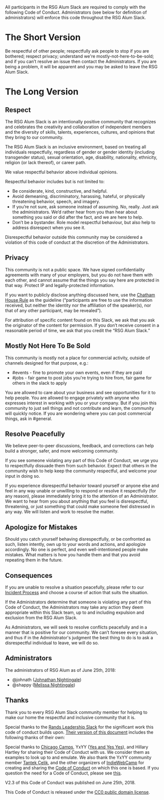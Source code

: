 All participants in the RSG Alum Slack are required to comply with the following Code of Conduct. Administrators (see below for definition of administrators) will enforce this code throughout the RSG Alum Slack.

# The Short Version

Be respectful of other people; respectfully ask people to stop if you are bothered; respect privacy; understand we're mostly-not-here-to-be-sold; and if you can’t resolve an issue then contact the Administrators. If you are being a problem, it will be apparent and you may be asked to leave the RSG Alum Slack.

# The Long Version

## Respect

The RSG Alum Slack is an intentionally positive community that recognizes and celebrates the creativity and collaboration of independent members and the diversity of skills, talents, experiences, cultures, and opinions that they bring to our community.

The RSG Alum Slack is an inclusive environment, based on treating all individuals respectfully, regardless of gender or gender identity (including transgender status), sexual orientation, age, disability, nationality, ethnicity, religion (or lack thereof), or career path.

We value respectful behavior above individual opinions.

Respectful behavior includes but is not limited to:

* Be considerate, kind, constructive, and helpful.
* Avoid demeaning, discriminatory, harassing, hateful, or physically threatening behavior, speech, and imagery.
* If you’re not sure, ask someone instead of assuming. No, really. Just ask the administrators. We’d rather hear from you than hear about something you said or did after the fact, and we are here to help.
* Don’t be a bystander. Role model respectful behaviour, but also help to address disrespect when you see it. 

Disrespectful behavior outside this community may be considered a violation of this code of conduct at the discretion of the Administrators.

## Privacy

This community is not a public space. We have signed confidentiality agreements with many of your employers, but you do not have them with each other, and cannot assume that the things you say here are protected in that way. Protect IP and legally-protected information.

If you want to publicly disclose anything discussed here, use the [Chatham House Rule](https://www.chathamhouse.org/about/chatham-house-rule) as the guideline (“participants are free to use the information received, but neither the identity nor the affiliation of the speaker(s), nor that of any other participant, may be revealed”).

For attribution of specific content found on this Slack, we ask that you ask the originator of the content for permission. If you don’t receive consent in a reasonable period of time, we ask that you credit the “RSG Alum Slack.”

## Mostly Not Here To Be Sold

This community is mostly not a place for commercial activity, outside of channels designed for that purpose, e.g.:

* #events - fine to promote your own events, even if they are paid
* #jobs - fair game to post jobs you're trying to hire from, fair game for others in the slack to apply

You are allowed to care about your business and see opportunities for it to help people. You are allowed to engage privately with anyone who expresses interest in working with you or your company. But if you join this community to just sell things and not contribute and learn, the community will quickly notice. If you are wondering where you can post commercial things, ask in #general. 

## Resolve Peacefully

We believe peer-to-peer discussions, feedback, and corrections can help build a stronger, safer, and more welcoming community.

If you see someone violating any part of this Code of Conduct, we urge you to respectfully dissuade them from such behavior. Expect that others in the community wish to help keep the community respectful, and welcome your input in doing so.

If you experience disrespectful behavior toward yourself or anyone else and feel in any way unable or unwilling to respond or resolve it respectfully (for any reason), please immediately bring it to the attention of an Administrator. We want to hear from you about anything that you feel is disrespectful, threatening, or just something that could make someone feel distressed in any way. We will listen and work to resolve the matter.

## Apologize for Mistakes

Should you catch yourself behaving disrespectfully, or be confronted as such, listen intently, own up to your words and actions, and apologize accordingly. No one is perfect, and even well-intentioned people make mistakes. What matters is how you handle them and that you avoid repeating them in the future.

## Consequences

If you are unable to resolve a situation peacefully, please refer to our [Incident Process](https://github.com/johnath/rsg-alum-slack/blob/master/incident-process.md) and choose a course of action that suits the situation. 

If the Administrators determine that someone is violating any part of this Code of Conduct, the Administrators may take any action they deem appropriate within this Slack team, up to and including expulsion and exclusion from the RSG Alum Slack.

As Administrators, we will seek to resolve conflicts peacefully and in a manner that is positive for our community. We can’t foresee every situation, and thus if in the Administrator's judgment the best thing to do is to ask a disrespectful individual to leave, we will do so. 

## Administrators

The administrators of RSG Alum as of June 25th, 2018:

- @johnath ([Johnathan Nightingale](mailto:johnathan@rawsignal.ca))
- @shappy ([Melissa Nightingale](mailto:melissa@rawsignal.ca))

## Thanks

Thank you to every RSG Alum Slack community member for helping to make our home the respectful and inclusive community that it is.

Special thanks to the [Rands Leadership Slack](https://github.com/randsleadershipslack/documents-and-resources) for the significant work this code of conduct builds upon. [Their version of this document](https://github.com/randsleadershipslack/documents-and-resources/blob/master/code-of-conduct.md) includes the following thanks of their own:

Special thanks to [Chicago Camps](http://chicagocamps.org/code-of-conduct/), YxYY ([Yes and Yes Yes](http://www.yesandyesyes.com/)), and Hillary Hartley for sharing their Code of Conduct with us. We consider them as examples to look up to and emulate. We also thank the YxYY community member [Tantek Çelik](http://tantek.com/), and the other organizers of [IndieWebCamp](http://indiewebcamp.com/) for creating and sharing the [Code of Conduct](http://indiewebcamp.com/code-of-conduct) on which this one is based. If you question the need for a Code of Conduct, please see [this](http://indiewebcamp.com/code-of-conduct-why).

V2.3 of this Code of Conduct was published on June 25th, 2018.

This Code of Conduct is released under the [CC0 public domain license](https://creativecommons.org/publicdomain/zero/1.0/).

